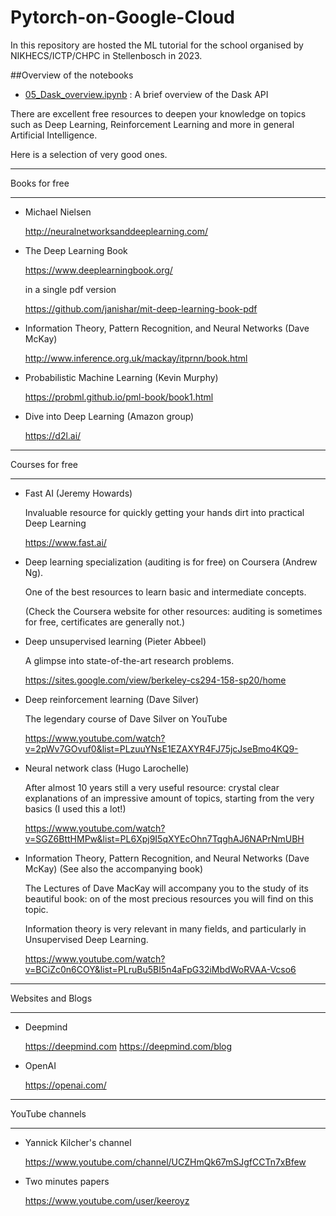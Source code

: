 # Pytorch-on-Google-Cloud
In this repository are hosted the ML tutorial for the school organised by NIKHECS/ICTP/CHPC in Stellenbosch in 2023.



##Overview of the notebooks

- [05_Dask_overview.ipynb](notebooks/00_overview.ipynb)
  : A brief overview of the Dask API






There are excellent free resources to deepen your knowledge
on topics such as Deep Learning, Reinforcement Learning and more
in general Artificial Intelligence.

Here is a selection of very good ones.


*******************************************************************
Books for free
*******************************************************************

- Michael Nielsen

  http://neuralnetworksanddeeplearning.com/


- The Deep Learning Book

  https://www.deeplearningbook.org/

  in a single pdf version

  https://github.com/janishar/mit-deep-learning-book-pdf
  
- Information Theory, Pattern Recognition, and Neural Networks (Dave McKay)

  http://www.inference.org.uk/mackay/itprnn/book.html


- Probabilistic Machine Learning (Kevin Murphy)

  https://probml.github.io/pml-book/book1.html
  
- Dive into Deep Learning (Amazon group)

  https://d2l.ai/
  

*******************************************************************
Courses for free
*******************************************************************

- Fast AI (Jeremy Howards)
  
  Invaluable resource for quickly getting your hands dirt into practical Deep Learning
  
  https://www.fast.ai/

- Deep learning specialization (auditing is for free)
  on Coursera (Andrew Ng).
  
  One of the best resources to learn basic and intermediate concepts.
  
  (Check the Coursera website for other resources: auditing
  is sometimes for free, certificates are generally not.)

- Deep unsupervised learning (Pieter Abbeel)

  A glimpse into state-of-the-art research problems.

  https://sites.google.com/view/berkeley-cs294-158-sp20/home

- Deep reinforcement learning (Dave Silver)

  The legendary course of Dave Silver on YouTube

  https://www.youtube.com/watch?v=2pWv7GOvuf0&list=PLzuuYNsE1EZAXYR4FJ75jcJseBmo4KQ9-

- Neural network class (Hugo Larochelle)

  After almost 10 years still a very useful resource: crystal clear explanations
  of an impressive amount of topics, starting from the very basics (I used this
  a lot!)

  https://www.youtube.com/watch?v=SGZ6BttHMPw&list=PL6Xpj9I5qXYEcOhn7TqghAJ6NAPrNmUBH
  
  
- Information Theory, Pattern Recognition, and Neural Networks (Dave McKay)
  (See also the accompanying book)

  The Lectures of Dave MacKay will accompany you to the study of its beautiful book:
  on of the most precious resources you will find on this topic.
  
  Information theory is very relevant in many fields, and particularly in Unsupervised Deep Learning.
  
  https://www.youtube.com/watch?v=BCiZc0n6COY&list=PLruBu5BI5n4aFpG32iMbdWoRVAA-Vcso6


*******************************************************************
Websites and Blogs
*******************************************************************

- Deepmind

  https://deepmind.com
  https://deepmind.com/blog


- OpenAI

  https://openai.com/


*******************************************************************
YouTube channels
*******************************************************************

- Yannick Kilcher's channel

  https://www.youtube.com/channel/UCZHmQk67mSJgfCCTn7xBfew


- Two minutes papers

  https://www.youtube.com/user/keeroyz

